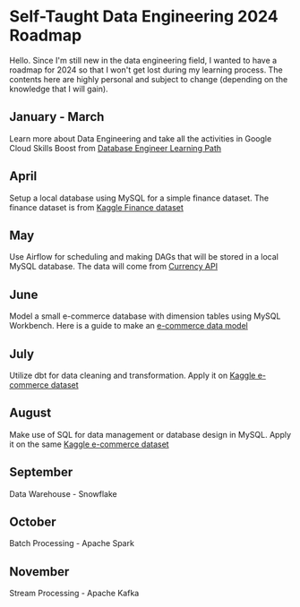 # Self-Taught Data Engineering 2024 Roadmap
Hello. Since I'm still new in the data engineering field, I wanted to have a roadmap for 2024 so that I won't get lost during my learning process. The contents here are highly personal and subject to change (depending on the knowledge that I will gain).

## January - March
Learn more about Data Engineering and take all the activities in Google Cloud Skills Boost from [Database Engineer Learning Path](https://www.cloudskillsboost.google/paths/22)

## April
Setup a local database using MySQL for a simple finance dataset. The finance dataset is from [Kaggle Finance dataset](https://www.kaggle.com/datasets/creepycrap/finance-dataset)

## May
Use Airflow for scheduling and making DAGs that will be stored in a local MySQL database. The data will come from [Currency API](https://github.com/fawazahmed0/currency-api)

## June
Model a small e-commerce database with dimension tables using MySQL Workbench. Here is a guide to make an [e-commerce data model](https://fabric.inc/blog/commerce/ecommerce-data-model)

## July
Utilize dbt for data cleaning and transformation. Apply it on [Kaggle e-commerce dataset](https://www.kaggle.com/datasets/carrie1/ecommerce-data)

## August
Make use of SQL for data management or database design in MySQL. Apply it on the same [Kaggle e-commerce dataset](https://www.kaggle.com/datasets/carrie1/ecommerce-data)

## September
Data Warehouse - Snowflake

## October
Batch Processing - Apache Spark

## November
Stream Processing - Apache Kafka
